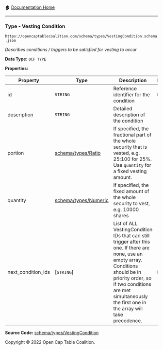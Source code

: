 :house: [Documentation Home](/README.md)

---

### Type - Vesting Condition

`https://opencaptablecoalition.com/schema/types/VestingCondition.schema.json`

_Describes conditions / triggers to be satisfied for vesting to occur_

**Data Type:** `OCF TYPE`

**Properties:**

| Property           | Type                                                  | Description                                                                                                                                                                                                                                             | Required   |
| ------------------ | ----------------------------------------------------- | ------------------------------------------------------------------------------------------------------------------------------------------------------------------------------------------------------------------------------------------------------- | ---------- |
| id                 | `STRING`                                              | Reference identifier for the condition                                                                                                                                                                                                                  | `REQUIRED` |
| description        | `STRING`                                              | Detailed description of the condition                                                                                                                                                                                                                   | -          |
| portion            | [schema/types/Ratio](/docs/schema/types/Ratio.md)     | If specified, the fractional part of the whole security that is vested, e.g. 25:100 for 25%. Use `quantity` for a fixed vesting amount.                                                                                                                 | -          |
| quantity           | [schema/types/Numeric](/docs/schema/types/Numeric.md) | If specified, the fixed amount of the whole security to vest, e.g. 10000 shares                                                                                                                                                                         | -          |
| next_condition_ids | [`STRING`]                                            | List of ALL VestingCondition IDs that can still trigger after this one. If there are none, use an empty array.</br>Conditions should be in priority order, so if two conditions are met simultaneously the first one in the array will take precedence. | `REQUIRED` |

**Source Code:** [schema/types/VestingCondition](/schema/types/VestingCondition.schema.json)

Copyright © 2022 Open Cap Table Coalition.

